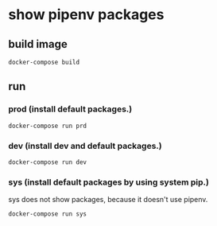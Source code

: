 # show pipenv packages

## build image

```shell
docker-compose build
```

## run

### prod (install default packages.)

```shell
docker-compose run prd
```

### dev (install dev and default packages.)

```shell
docker-compose run dev
```

### sys (install default packages by using system pip.)

sys does not show packages, because it doesn't use pipenv.

```shell
docker-compose run sys
```
